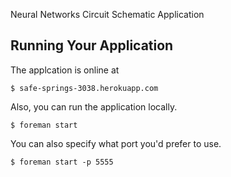 Neural Networks Circuit Schematic Application

Running Your Application
------------------------

The applcation is online at

    $ safe-springs-3038.herokuapp.com

Also, you can run the application locally.

    $ foreman start

You can also specify what port you'd prefer to use.

    $ foreman start -p 5555